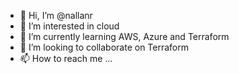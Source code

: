 - 👋 Hi, I’m @nallanr
- 👀 I’m interested in cloud
- 🌱 I’m currently learning AWS, Azure and Terraform
- 💞️ I’m looking to collaborate on Terraform
- 📫 How to reach me ...

<!---
nallanr/nallanr is a ✨ special ✨ repository because its `README.md` (this file) appears on your GitHub profile.
You can click the Preview link to take a look at your changes.
--->
